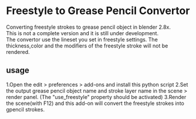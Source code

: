 # Freestyle to Grease Pencil Convertor
Converting freestyle strokes to grease pencil object in blender 2.8x.\
This is not a complete version and it is still under development.\
The convertor use the lineset you set in freestyle settings. The thickness,color and the modifiers of the freestyle stroke will not be rendered.
## usage
1.Open the edit > preferences > add-ons and install this python script
2.Set the output grease pencil object name and stroke layer name in the scene > render panel. (The "use_freestyle" property should be activated)
3.Render the scene(with F12) and this add-on will convert the freestyle strokes into gpencil strokes.
